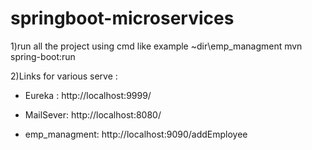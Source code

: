 # springboot-microservices
1)run all the project using cmd like example 
~dir\emp_managment
mvn spring-boot:run

2)Links for various serve :

- Eureka : http://localhost:9999/

- MailSever: http://localhost:8080/

- emp_managment: http://localhost:9090/addEmployee
